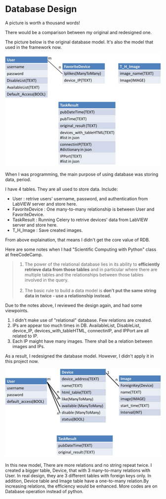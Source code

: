 # Database Design

A picture is worth a thousand words!

There would be a comparison between my original and redesigned one. 

The picture below is the original database model. It's also the model that used in the framework now.
<p align="center">
<img src="https://github.com/wayne87140/Django-Celery-PostgreSQL-NGINX-Docker/blob/main/PNG%20files/DB1.jpg" width="600">
</p>

When I was programming, the main purpose of using database was storing data, period.

I have 4 tables. They are all used to store data. 
Include:

- User : retrive users' username, password, and authentication from LabVIEW server and store here. 
- FavoriteDevice : One many-to-many relationship is between User and FavoriteDevice. 
- TaskResult : Running Celery to retrive devices' data from LabVIEW server and store here.
- T_H_Image : Save created images.

From above explaination, that means I didn't get the core value of RDB.

Here are some notes when I had "Scientific Computing with Python" class at freeCodeCamp.

> 1.  The power of the relational database lies in its ability to **efficiently retrieve data from those tables** and in particular where there are multiple tables and the relationships between those tables involved in the query.<br><br>
> 2. The basic rule to build a data model is **don’t put the same string data in twice - use a relationship instead.**

Due to the notes above, I reviewed the design again, and had some viewpoints.

1. I didn't make use of "relational" database. Few relations are created. 
2. IPs are appear too much times in DB. AvailableList, DisableList, device_IP, devices_with_tableHTML, connectinIP, and IPPort are all related to IP. 
3. Each IP maight have many images. There shall be a relation between images and IPs.

As a result, I redesigned the database model. However, I didn't apply it in this project now.

<p align="center">
<img src="https://github.com/wayne87140/Django-Celery-PostgreSQL-NGINX-Docker/blob/main/PNG%20files/DB2.jpg" width="600">
</p>

In this new model, There are more relations and no string repeat twice. 
I created a bigger table, Device, that with 3 many-to-many relations with User. In real design, they are 3 different tables with foreign keys only. In addition, Device table and Image table have a one-to-many relation.By increasing relations, the efficiency would be enhanced. More codes are on Database operation instead of python. 

